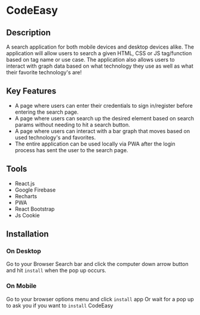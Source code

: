 # CodeEasy
## Description
A search application for both mobile devices and desktop devices alike. The application will allow users to
search a given HTML, CSS or JS tag/function based on tag name or use case. The application also allows users to interact
with graph data based on what technology they use as well as what their favorite technology's are!
## Key Features
- A page where users can enter their credentials to sign in/register before entering the search page.
- A page where users can search up the desired element based on search params without needing to hit a search button.
- A page where users can interact with a bar graph that moves based on used technology's and favorites.
- The entire application can be used locally via PWA after the login process has sent the user to the search page.
## Tools
- React.js
- Google Firebase
- Recharts
- PWA
- React Bootstrap
- Js Cookie
## Installation
### On Desktop
Go to your Browser Search bar and click the computer down arrow button and hit `install` when the pop up
occurs.
### On Mobile
Go to your browser options menu and click `install` app Or wait for a pop up to ask you if you want to `install`
CodeEasy
